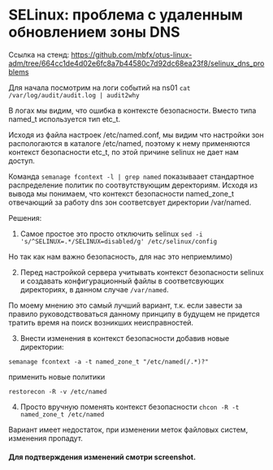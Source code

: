 # SELinux: проблема с удаленным обновлением зоны DNS
Ссылка на стенд:
https://github.com/mbfx/otus-linux-adm/tree/664cc1de4d02e6fc8a7b44580c7d92dc68ea23f8/selinux_dns_problems

Для начала посмотрим на логи событий на ns01
```cat /var/log/audit/audit.log | audit2why```

В логах мы видим, что ошибка в контексте безопасности. Вместо типа named_t используется тип etc_t.

Исходя из файла настроек /etc/named.conf, мы видим что настройки зон распологаются в каталоге /etc/named, поэтому к нему применяются контекст безопасности etc_t, по этой причине selinux не дает нам доступ.

Команда ```semanage fcontext -l | grep named``` показываает стандартное распределение политик по соотвутствующим деректориям. Исходя из вывода мы понимаем, что контекст безопасности named_zone_t отвечающий за работу dns зон соответсвует директории /var/named.


Решения:

1) Самое простое это просто отключить selinux
```sed -i 's/^SELINUX=.*/SELINUX=disabled/g' /etc/selinux/config```

Но так как нам важно безопасность, для нас это неприемлимо)

2) Перед настройкой сервера учитывать контекст безопасности selinux и создавать конфигурационный файлы в соответсвующих директориях, в данном случае ```/var/named```.
  
По моему мнению это самый лучший вариант, т.к. если завести за правило руководствоваться данному принципу в будущем не придется тратить время на поиск возникших неисправностей.

3) Внести изменения в контекст безопасности добавив новые директории:

```semanage fcontext -a -t named_zone_t "/etc/named(/.*)?"```

применить новые политики

```restorecon -R -v /etc/named```

4) Просто вручную поменять контекст безопасности
```chcon -R -t named_zone_t /etc/named```

Вариант имеет недостаток, при изменении меток файловых систем, изменения пропадут.

#### Для подтверждения изменений смотри screenshot.

